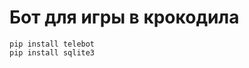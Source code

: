 <h1>Бот для игры в крокодила </h1>
<code>pip install telebot</code> <br>
<code>pip install sqlite3</code>

